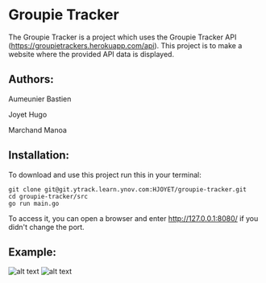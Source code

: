 # Groupie Tracker
The Groupie Tracker is a project which uses the Groupie Tracker API (https://groupietrackers.herokuapp.com/api). This project is to make a website where the provided API data is displayed.

## Authors:
Aumeunier Bastien

Joyet Hugo

Marchand Manoa

## Installation:
To download and use this project run this in your terminal:
```
git clone git@git.ytrack.learn.ynov.com:HJOYET/groupie-tracker.git
cd groupie-tracker/src
go run main.go
```
To access it, you can open a browser and enter <http://127.0.0.1:8080/> if you didn't change the port.

## Example:

![alt text](https://git.ytrack.learn.ynov.com/HJOYET/groupie-tracker/raw/branch/master/template/assets/image/exemple1.jpg) 
![alt text](https://git.ytrack.learn.ynov.com/HJOYET/groupie-tracker/raw/branch/master/src/template/assets/image/exemple2.png) 
